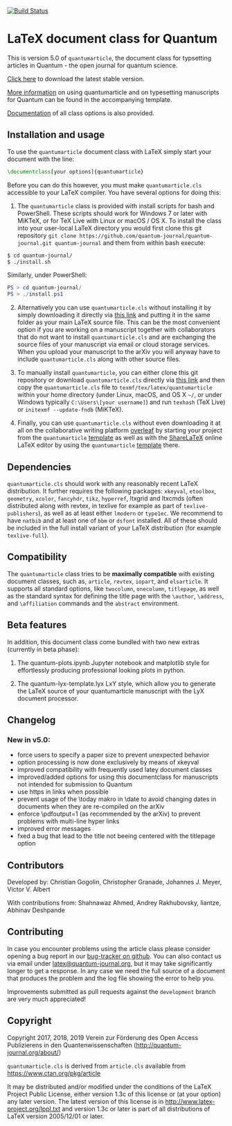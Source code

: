 [![Build Status](https://travis-ci.org/quantum-journal/quantum-journal.svg?branch=master)](https://travis-ci.org/quantum-journal/quantum-journal)

# LaTeX document class for Quantum

This is version 5.0 of `quantumarticle`, the document class for typsetting articles in Quantum - the open journal for quantum science.

[Click here](https://raw.githubusercontent.com/quantum-journal/quantum-journal/master/quantumarticle.cls) to download the latest stable version.

[More information](https://raw.githubusercontent.com/quantum-journal/quantum-journal/master/quantum-template.pdf) on using quantumarticle and on typesetting manuscripts for Quantum can be found in the accompanying template.

[Documentation](https://raw.githubusercontent.com/quantum-journal/quantum-journal/master/quantumarticle.pdf) of all class options is also provided. 


## Installation and usage

To use the `quantumarticle` document class with LaTeX simply start your document with the line:

```latex
\documentclass[your options]{quantumarticle}

```
Before you can do this however, you must make `quantumarticle.cls` accessible to your LaTeX compiler. You have several options for doing this:

1. The `quantumarticle` class is provided with install scripts for bash and PowerShell. These scripts should work for Windows 7 or later with MiKTeX, or for TeX Live with Linux or macOS / OS X. To install the class into your user-local LaTeX directory you would first clone this git repository `git clone https://github.com/quantum-journal/quantum-journal.git quantum-journal` and them from within bash execute:
 ```bash
 $ cd quantum-journal/
 $ ./install.sh
 ```
 Similarly, under PowerShell:
 ```powershell
 PS > cd quantum-journal/
 PS > ./install.ps1
 ```

2. Alternatively you can use `quantumarticle.cls` without installing it by simply downloading it directly via [this link](https://raw.githubusercontent.com/quantum-journal/quantum-journal/master/quantumarticle.cls) and putting it in the same folder as your main LaTeX source file. This can be the most convenient option if you are working on a manuscript together with collaborators that do not want to install `quantumarticle.cls` and are exchanging the source files of your manuscript via email or cloud storage services. When you upload your manuscript to the arXiv you will anyway have to include `quantumarticle.cls` along with other source files.

3. To manually install `quantumarticle`, you can either clone this git repository or download `quantumarticle.cls` directly via [this link](https://raw.githubusercontent.com/quantum-journal/quantum-journal/master/quantumarticle.cls) and then copy the `quantumarticle.cls` file to `texmf/tex/latex/quantumarticle` within your home directory (under Linux, macOS, and OS X `~/`, or under Windows typically `C:\Users\[your username]`) and run `texhash` (TeX Live) or `initexmf --update-fndb` (MiKTeX).

4. Finally, you can use `quantumarticle.cls` without even downloading it at all on the collaborative writing platform [overleaf](https://www.overleaf.com/) by starting your project from the `quantumarticle` [template](https://www.overleaf.com/latex/templates/template-for-submission-to-quantum-journal/gsjgyhxrtrzy) as well as with the [ShareLaTeX](https://www.sharelatex.com/project) online LaTeX editor by using the `quantumarticle` [template](https://www.sharelatex.com/templates/5912bce26aad110026f11697) there.

## Dependencies

`quantumarticle.cls` should work with any reasonably recent LaTeX distribution. It further requires the following packages: `xkeyval`, `etoolbox`, `geometry`, `xcolor`, `fancyhdr`, `tikz`, `hyperref`, ltxgrid and ltxcmds (often distributed along with revtex, in texlive for example as part of `texlive-publishers`), as well as at least either `lmodern` or `type1ec`. We recommend to have `natbib` and at least one of `bbm` or `dsfont` installed. All of these should be included in the full install variant of your LaTeX distribution (for example `texlive-full`).

## Compatibility

The `quantumarticle` class tries to be **maximally compatible** with existing document classes, such as, `article`, `revtex`, `iopart`, and `elsarticle`. It supports all standard options, like `twocolumn`, `onecolumn`, `titlepage`, as well as the standard syntax for defining the title page with the `\author`, `\address`, and `\affiliation` commands and the `abstract` environment.

## Beta features

In addition, this document class come bundled with two new extras (currently in beta phase):

1. The quantum-plots.ipynb Jupyter notebook and matplotlib style for effortlessly producing professional looking plots in python.

2. The quantum-lyx-template.lyx LxY style, which allow you to generate the LaTeX source of your quantumarticle manuscript with the LyX document processor.

## Changelog

### New in v5.0:

* force users to specify a paper size to prevent unexpected behavior
* option processing is now done exclusively by means of xkeyval
* improved compatibility with frequently used latey document classes
* improved/added options for using this documentclass for manuscripts not intended for submission to Quantum
* use https in links when possible
* prevent usage of the \today makro in \date to avoid changing dates in documents when they are re-compiled on the arXiv
* enforce \pdfoutput=1 (as recommended by the arXiv) to prevent problems with multi-line hyper links
* improved error messages
* fxed a bug that lead to the title not beeing centered with the titlepage option

## Contributors

Developed by: Christian Gogolin, Christopher Granade, Johannes J. Meyer, Victor V. Albert

With contributions from: Shahnawaz Ahmed, Andrey Rakhubovsky, liantze, Abhinav Deshpande

## Contributing

In case you encounter problems using the article class please consider opening a bug report in our [bug-tracker on github](https://github.com/cgogolin/quantum-journal/issues).
You can also contact us via email under latex@quantum-journal.org, but it may take significantly longer to get a response.
In any case we need the full source of a document that produces the problem and the log file showing the error to help you.

Improvements submitted as pull requests against the `development` branch are very much appreciated!

## Copyright

Copyright 2017, 2018, 2019
Verein zur Förderung des Open Access Publizierens in den Quantenwissenschaften
(http://quantum-journal.org/about/)

`quantumarticle.cls` is derived from `article.cls` available from
https://www.ctan.org/pkg/article

It may be distributed and/or modified under the
conditions of the LaTeX Project Public License, either version 1.3c
of this license or (at your option) any later version.
The latest version of this license is in
http://www.latex-project.org/lppl.txt
and version 1.3c or later is part of all distributions of LaTeX
version 2005/12/01 or later.

[comment]: # (To submit to the overleaf galary: push, open the project, go to Journals and Services and click Submit to Overleaf Gallery. To submit to sharelatex: write them an email)
